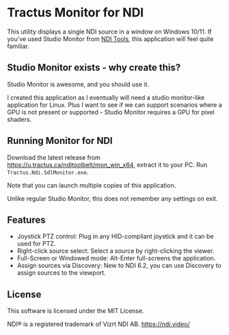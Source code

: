 ﻿# Tractus Monitor for NDI

This utility displays a single NDI source in a window on Windows 10/11. If you've used Studio Monitor from [NDI Tools](https://ndi.video/tools/), this application will feel quite familiar.

## Studio Monitor exists - why create this?

Studio Monitor is awesome, and you should use it.

I created this application as I eventually will need a studio monitor-like application for Linux. Plus I want to see if we can
support scenarios where a GPU is not present or supported - Studio Monitor requires a GPU for pixel shaders.

## Running Monitor for NDI

Download the latest release from https://u.tractus.ca/nditoolbelt/mon_win_x64, extract it to your PC. Run `Tractus.Ndi.SdlMonitor.exe`.

Note that you can launch multiple copies of this application.

Unlike regular Studio Monitor, this does not remember any settings on exit.

## Features

- Joystick PTZ control: Plug in any HID-compliant joystick and it can be used for PTZ.
- Right-click source select: Select a source by right-clicking the viewer.
- Full-Screen or Windowed mode: Alt-Enter full-screens the application.
- Assign sources via Discovery: New to NDI 6.2, you can use Discovery to assign sources to the viewport.

## License

This software is licensed under the MIT License.

NDI® is a registered trademark of Vizrt NDI AB. https://ndi.video/